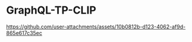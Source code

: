 # GraphQL-TP-CLIP


https://github.com/user-attachments/assets/10b0812b-d123-4062-af9d-865e617c35ec

